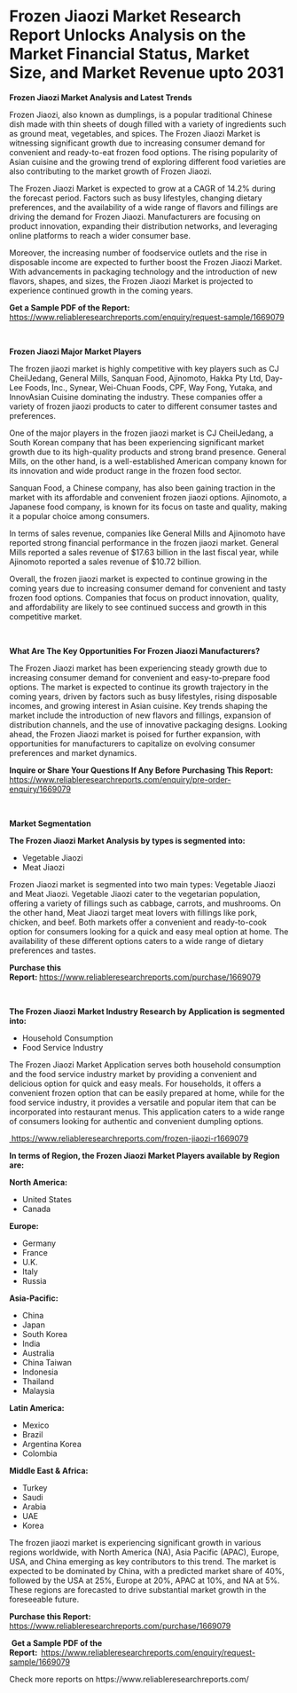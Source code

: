 <p><h1>Frozen Jiaozi Market Research Report Unlocks Analysis on the Market Financial Status, Market Size, and Market Revenue upto 2031</h1></p><p><strong>Frozen Jiaozi Market Analysis and Latest Trends</strong></p>
<p><p>Frozen Jiaozi, also known as dumplings, is a popular traditional Chinese dish made with thin sheets of dough filled with a variety of ingredients such as ground meat, vegetables, and spices. The Frozen Jiaozi Market is witnessing significant growth due to increasing consumer demand for convenient and ready-to-eat frozen food options. The rising popularity of Asian cuisine and the growing trend of exploring different food varieties are also contributing to the market growth of Frozen Jiaozi.</p><p>The Frozen Jiaozi Market is expected to grow at a CAGR of 14.2% during the forecast period. Factors such as busy lifestyles, changing dietary preferences, and the availability of a wide range of flavors and fillings are driving the demand for Frozen Jiaozi. Manufacturers are focusing on product innovation, expanding their distribution networks, and leveraging online platforms to reach a wider consumer base.</p><p>Moreover, the increasing number of foodservice outlets and the rise in disposable income are expected to further boost the Frozen Jiaozi Market. With advancements in packaging technology and the introduction of new flavors, shapes, and sizes, the Frozen Jiaozi Market is projected to experience continued growth in the coming years.</p></p>
<p><strong>Get a Sample PDF of the Report:&nbsp;</strong> <a href="https://www.reliableresearchreports.com/enquiry/request-sample/1669079">https://www.reliableresearchreports.com/enquiry/request-sample/1669079</a></p>
<p>&nbsp;</p>
<p><strong>Frozen Jiaozi Major Market Players</strong></p>
<p><p>The frozen jiaozi market is highly competitive with key players such as CJ CheilJedang, General Mills, Sanquan Food, Ajinomoto, Hakka Pty Ltd, Day-Lee Foods, Inc., Synear, Wei-Chuan Foods, CPF, Way Fong, Yutaka, and InnovAsian Cuisine dominating the industry. These companies offer a variety of frozen jiaozi products to cater to different consumer tastes and preferences.</p><p>One of the major players in the frozen jiaozi market is CJ CheilJedang, a South Korean company that has been experiencing significant market growth due to its high-quality products and strong brand presence. General Mills, on the other hand, is a well-established American company known for its innovation and wide product range in the frozen food sector.</p><p>Sanquan Food, a Chinese company, has also been gaining traction in the market with its affordable and convenient frozen jiaozi options. Ajinomoto, a Japanese food company, is known for its focus on taste and quality, making it a popular choice among consumers.</p><p>In terms of sales revenue, companies like General Mills and Ajinomoto have reported strong financial performance in the frozen jiaozi market. General Mills reported a sales revenue of $17.63 billion in the last fiscal year, while Ajinomoto reported a sales revenue of $10.72 billion.</p><p>Overall, the frozen jiaozi market is expected to continue growing in the coming years due to increasing consumer demand for convenient and tasty frozen food options. Companies that focus on product innovation, quality, and affordability are likely to see continued success and growth in this competitive market.</p></p>
<p>&nbsp;</p>
<p><strong>What Are The Key Opportunities For Frozen Jiaozi Manufacturers?</strong></p>
<p><p>The Frozen Jiaozi market has been experiencing steady growth due to increasing consumer demand for convenient and easy-to-prepare food options. The market is expected to continue its growth trajectory in the coming years, driven by factors such as busy lifestyles, rising disposable incomes, and growing interest in Asian cuisine. Key trends shaping the market include the introduction of new flavors and fillings, expansion of distribution channels, and the use of innovative packaging designs. Looking ahead, the Frozen Jiaozi market is poised for further expansion, with opportunities for manufacturers to capitalize on evolving consumer preferences and market dynamics.</p></p>
<p><strong>Inquire or Share Your Questions If Any Before Purchasing This Report:</strong> <a href="https://www.reliableresearchreports.com/enquiry/pre-order-enquiry/1669079">https://www.reliableresearchreports.com/enquiry/pre-order-enquiry/1669079</a></p>
<p>&nbsp;</p>
<p><strong>Market Segmentation</strong></p>
<p><strong>The Frozen Jiaozi Market Analysis by types is segmented into:</strong></p>
<p><ul><li>Vegetable Jiaozi</li><li>Meat Jiaozi</li></ul></p>
<p><p>Frozen Jiaozi market is segmented into two main types: Vegetable Jiaozi and Meat Jiaozi. Vegetable Jiaozi cater to the vegetarian population, offering a variety of fillings such as cabbage, carrots, and mushrooms. On the other hand, Meat Jiaozi target meat lovers with fillings like pork, chicken, and beef. Both markets offer a convenient and ready-to-cook option for consumers looking for a quick and easy meal option at home. The availability of these different options caters to a wide range of dietary preferences and tastes.</p></p>
<p><strong>Purchase this Report:&nbsp;</strong><a href="https://www.reliableresearchreports.com/purchase/1669079">https://www.reliableresearchreports.com/purchase/1669079</a></p>
<p>&nbsp;</p>
<p><strong>The Frozen Jiaozi Market Industry Research by Application is segmented into:</strong></p>
<p><ul><li>Household Consumption</li><li>Food Service Industry</li></ul></p>
<p><p>The Frozen Jiaozi Market Application serves both household consumption and the food service industry market by providing a convenient and delicious option for quick and easy meals. For households, it offers a convenient frozen option that can be easily prepared at home, while for the food service industry, it provides a versatile and popular item that can be incorporated into restaurant menus. This application caters to a wide range of consumers looking for authentic and convenient dumpling options.</p></p>
<p><a href="https://www.reliableresearchreports.com/frozen-jiaozi-r1669079">&nbsp;https://www.reliableresearchreports.com/frozen-jiaozi-r1669079</a></p>
<p><strong>In terms of Region, the Frozen Jiaozi Market Players available by Region are:</strong></p>
<p>
    <p> <strong> North America: </strong>
        <ul>
            <li>United States</li>
            <li>Canada</li>
        </ul>
        </p> 
    <p> <strong> Europe: </strong>
        <ul>
            <li>Germany</li>
            <li>France</li>
            <li>U.K.</li>
            <li>Italy</li>
            <li>Russia</li>
        </ul>
        </p> 
    <p> <strong> Asia-Pacific: </strong>
        <ul>
            <li>China</li>
            <li>Japan</li>
            <li>South Korea</li>
            <li>India</li>
            <li>Australia</li>
            <li>China Taiwan</li>
            <li>Indonesia</li>
            <li>Thailand</li>
            <li>Malaysia</li>
        </ul>
        </p> 
    <p> <strong> Latin America: </strong>
        <ul>
            <li>Mexico</li>
            <li>Brazil</li>
            <li>Argentina Korea</li>
            <li>Colombia</li>
        </ul>
        </p> 
    <p> <strong> Middle East & Africa: </strong>
        <ul>
            <li>Turkey</li>
            <li>Saudi</li>
            <li>Arabia</li>
            <li>UAE</li>
            <li>Korea</li>
        </ul>
    </p>
    </p>
<p><p>The frozen jiaozi market is experiencing significant growth in various regions worldwide, with North America (NA), Asia Pacific (APAC), Europe, USA, and China emerging as key contributors to this trend. The market is expected to be dominated by China, with a predicted market share of 40%, followed by the USA at 25%, Europe at 20%, APAC at 10%, and NA at 5%. These regions are forecasted to drive substantial market growth in the foreseeable future.</p></p>
<p><strong>Purchase this Report: </strong><a href="https://www.reliableresearchreports.com/purchase/1669079">https://www.reliableresearchreports.com/purchase/1669079</a></p>
<p>&nbsp;<strong>Get a Sample PDF of the Report:&nbsp;&nbsp;</strong><a href="https://www.reliableresearchreports.com/enquiry/request-sample/1669079">https://www.reliableresearchreports.com/enquiry/request-sample/1669079</a></p>
<p><strong></strong></p>
<p>Check more reports on https://www.reliableresearchreports.com/</p>